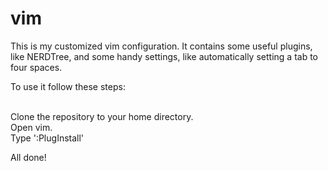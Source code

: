 # vim

This is my customized vim configuration.  It contains some useful plugins, like NERDTree, and some handy settings, like automatically setting a tab to four spaces.

To use it follow these steps:

<br>Clone the repository to your home directory.
<br>Open vim.
<br>Type ':PlugInstall'

All done!
